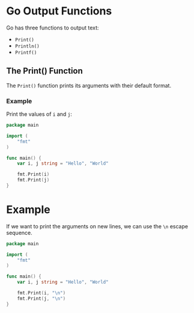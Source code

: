 # Go Output Functions

Go has three functions to output text:

- `Print()`
- `Println()`
- `Printf()`

## The Print() Function

The `Print()` function prints its arguments with their default format.

### Example

Print the values of `i` and `j`:

```go
package main

import (
    "fmt"
)

func main() {
    var i, j string = "Hello", "World"

    fmt.Print(i)
    fmt.Print(j)
}
```

# Example

If we want to print the arguments on new lines, we can use the `\n` escape sequence.

```go
package main

import (
    "fmt"
)

func main() {
    var i, j string = "Hello", "World"

    fmt.Print(i, "\n")
    fmt.Print(j, "\n")
}
```

